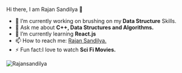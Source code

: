 <hi align="center">Hi there, I am Rajan Sandilya 👋</h1>

- 🔭 I’m currently working on brushing on my<strong> Data Structure</strong> Skills.</a>
- 💬 Ask me about <strong>C++, Data Structures and Algorithms. </strong>
- 🌱 I’m currently learning <strong>React.js</strong>
- 📫 How to reach me: <a href="https://www.linkedin.com/in/rajan-sandilya-6b6453188/" target="_blank">Rajan Sandilya.</a>
- ⚡ Fun fact:I love to watch <strong>Sci Fi Movies.</strong></a>

<p>
<img src="https://github-readme-stats.vercel.app/api?username=Rajansandilya&show_icons=true" alt="Rajansandilya">
</p>
<p>
  <!--<a href="https://www.linkedin.com/in/rajan-sandilya-6b6453188/" target="_blank"><img src="https://cdn.jsdelivr.net/npm/simple-icons@3.0.1/icons/linkedin.svg" height="30" width="30"></a>
&nbsp;&nbsp;&nbsp;&nbsp;
  <a href="https://twitter.com/Iguptasaksham" target="_blank"><img src="https://cdn.jsdelivr.net/npm/simple-icons@3.0.1/icons/twitter.svg" height="30" width="30"></a>
  &nbsp;&nbsp;&nbsp;&nbsp;
  <a href="https://www.instagram.com/" target="_blank"><img src="https://cdn.jsdelivr.net/npm/simple-icons@3.0.1/icons/instagram.svg" height="30" width="30"></a>-->
</p>
